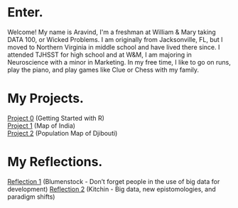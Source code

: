 # Enter.

Welcome! My name is Aravind, I'm a freshman at William & Mary taking DATA 100, or Wicked Problems. I am originally from Jacksonville, FL, but I moved to Northern Virginia in middle school and have lived there since. I attended TJHSST for high school and at W&M, I am majoring in Neuroscience with a minor in Marketing. In my free time, I like to go on runs, play the piano, and play games like Clue or Chess with my family.

# My Projects.

[Project 0](project0.md) (Getting Started with R)  
[Project 1](project1.md) (Map of India)   
[Project 2](project2.md) (Population Map of Djibouti)

# My Reflections.
[Reflection 1](reflection1.md) (Blumenstock - Don’t forget people in the use of big data for development)
[Reflection 2](reflection2.md) (Kitchin - Big data, new epistomologies, and paradigm shifts)
